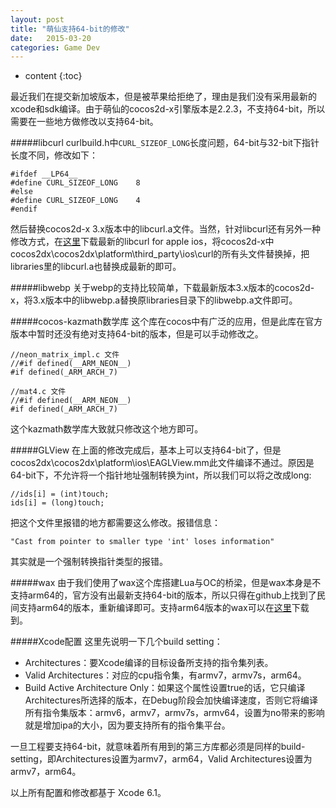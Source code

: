 ```yaml
---
layout: post
title: "萌仙支持64-bit的修改"
date:   2015-03-20
categories: Game Dev
---
```


* content
{:toc}

最近我们在提交新加坡版本，但是被苹果给拒绝了，理由是我们没有采用最新的xcode和sdk编译。由于萌仙的cocos2d-x引擎版本是2.2.3，不支持64-bit，所以需要在一些地方做修改以支持64-bit。

#####libcurl
curlbuild.h中```CURL_SIZEOF_LONG```长度问题，64-bit与32-bit下指针长度不同，修改如下：

	#ifdef __LP64__
	#define CURL_SIZEOF_LONG	8
	#else
	#define CURL_SIZEOF_LONG	4
	#endif

然后替换cocos2d-x 3.x版本中的libcurl.a文件。当然，针对libcurl还有另外一种修改方式，在[这里](http://www.curl.haxx.se/)下载最新的libcurl for apple ios，将cocos2d-x中cocos2dx\cocos2dx\platform\third_party\ios\curl的所有头文件替换掉，把libraries里的libcurl.a也替换成最新的即可。

#####libwebp
关于webp的支持比较简单，下载最新版本3.x版本的cocos2d-x，将3.x版本中的libwebp.a替换原libraries目录下的libwebp.a文件即可。

#####cocos-kazmath数学库
这个库在cocos中有广泛的应用，但是此库在官方版本中暂时还没有绝对支持64-bit的版本，但是可以手动修改之。

	//neon_matrix_impl.c 文件
	//#if defined(__ARM_NEON__) 
	#if defined(_ARM_ARCH_7)

	//mat4.c 文件
	//#if defined(__ARM_NEON__) 
	#if defined(_ARM_ARCH_7)

这个kazmath数学库大致就只修改这个地方即可。

#####GLView
在上面的修改完成后，基本上可以支持64-bit了，但是cocos2dx\cocos2dx\platform\ios\EAGLView.mm此文件编译不通过。原因是64-bit下，不允许将一个指针地址强制转换为int，所以我们可以将之改成long:

	//ids[i] = (int)touch;
	ids[i] = (long)touch;

把这个文件里报错的地方都需要这么修改。报错信息：

	"Cast from pointer to smaller type 'int' loses information"

其实就是一个强制转换指针类型的报错。

#####wax
由于我们使用了wax这个库搭建Lua与OC的桥梁，但是wax本身是不支持arm64的，官方没有出最新支持64-bit的版本，所以只得在github上找到了民间支持arm64的版本，重新编译即可。支持arm64版本的wax可以在[这里](https://github.com/felipejfc/wax_x86-64)下载到。

#####Xcode配置
这里先说明一下几个build setting：  
* Architectures：要Xcode编译的目标设备所支持的指令集列表。  
* Valid Architectures：对应的cpu指令集，有armv7，armv7s，arm64。  
* Build Active Architecture Only：如果这个属性设置true的话，它只编译Architectures所选择的版本，在Debug阶段会加快编译速度，否则它将编译所有指令集版本：armv6，armv7，armv7s，armv64，设置为no带来的影响就是增加ipa的大小，因为要支持所有的指令集平台。  

一旦工程要支持64-bit，就意味着所有用到的第三方库都必须是同样的build-setting，即Architectures设置为armv7，arm64，Valid Architectures设置为armv7，arm64。  

以上所有配置和修改都基于 Xcode 6.1。  